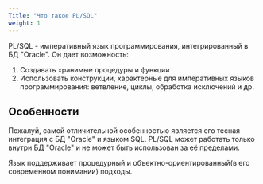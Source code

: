```yaml
---
Title: "Что такое PL/SQL"
weight: 1
---
```


PL/SQL - императивный язык программирования, интегрированный в БД
"Oracle". Он дает возможность:

1.  Создавать хранимые процедуры и функции
2.  Использовать конструкции, характерные для императивных языков
    программирования: ветвление, циклы, обработка исключений и др.

## Особенности

Пожалуй, самой отличительной особенностью является его тесная интеграция
с БД "Oracle" и языком SQL. PL/SQL может работать только внутри БД
"Oracle" и не может быть использован за её пределами.

Язык поддерживает процедурный и объектно-ориентированный(в его
современном понимании) подходы.
